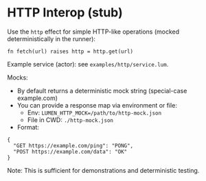 # HTTP Interop (stub)

Use the `http` effect for simple HTTP-like operations (mocked deterministically in the runner):

```
fn fetch(url) raises http = http.get(url)
```

Example service (actor): see `examples/http/service.lum`.

Mocks:
- By default returns a deterministic mock string (special-case example.com)
- You can provide a response map via environment or file:
  - Env: `LUMEN_HTTP_MOCK=/path/to/http-mock.json`
  - File in CWD: `./http-mock.json`
- Format:
```
{
  "GET https://example.com/ping": "PONG",
  "POST https://example.com/data": "OK"
}
```

Note: This is sufficient for demonstrations and deterministic testing.